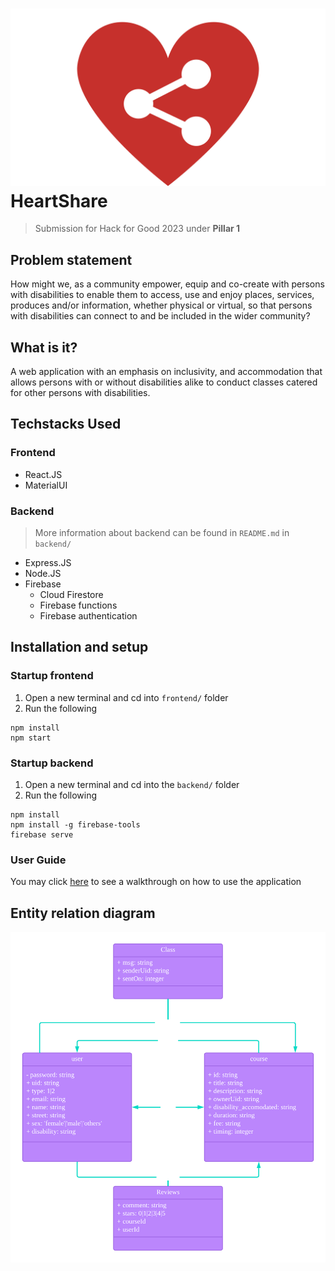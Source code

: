 # ![Logo](./blobs/logo.png) HeartShare

> Submission for Hack for Good 2023 under **Pillar 1**

## Problem statement

How might we, as a community empower, equip and co-create with persons with disabilities to enable them to access, use and enjoy places, services, produces and/or information, whether physical or virtual, so that persons with disabilities can connect to and be included in the wider community?

## What is it?

A web application with an emphasis on inclusivity, and accommodation that allows persons with or without disabilities alike to conduct classes catered for other persons with disabilities.

## Techstacks Used

### Frontend
* React.JS
* MaterialUI

### Backend
> More information about backend can be found in `README.md` in `backend/`
* Express.JS
* Node.JS
* Firebase
    * Cloud Firestore
    * Firebase functions
    * Firebase authentication

## Installation and setup

### Startup frontend
1. Open a new terminal and cd into `frontend/` folder
1. Run the following
```
npm install
npm start
```

### Startup backend
1. Open a new terminal and cd into the `backend/` folder
1. Run the following
```
npm install
npm install -g firebase-tools
firebase serve
```

### User Guide
You may click [here](https://docs.google.com/document/d/1b9i6vkPXQlwS_xyvvJ9ckoJ8CNmnQogXNRL-pkvDJJ4/edit?usp=sharing) to see a walkthrough on how to use the application

## Entity relation diagram
![erd](./blobs/erd-dark.png)